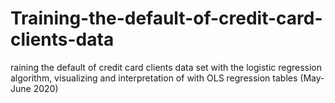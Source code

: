 # Training-the-default-of-credit-card-clients-data
raining the default of credit card clients  data set with the logistic regression algorithm, visualizing and interpretation of with OLS regression tables (May-June 2020)
